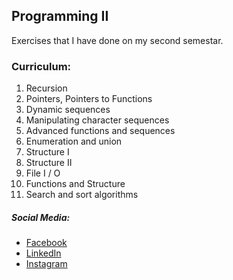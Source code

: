 ## Programming II
Exercises that I have done on my second semestar.

### Curriculum:
1. Recursion
2. Pointers, Pointers to Functions
3. Dynamic sequences
4. Manipulating character sequences
5. Advanced functions and sequences
6. Enumeration and union
7. Structure I
8. Structure II
9. File I / O
10. Functions and Structure
11. Search and sort algorithms

##### Social Media:
- [Facebook](https://facebook.com/muhamedkarajic/)
- [LinkedIn](https://www.linkedin.com/in/muhamedkarajic/)
- [Instagram](https://www.instagram.com/muhamedkarajic/)
